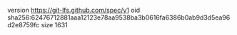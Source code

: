 version https://git-lfs.github.com/spec/v1
oid sha256:62476712881aaa12123e78aa9538ba3b0616fa6386b0ab9d3d5ea96d2e8759fc
size 1631
